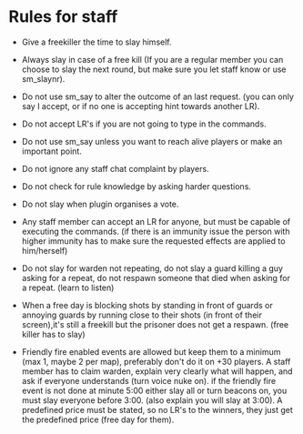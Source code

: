 # Rules for staff

* Give a freekiller the time to slay himself.

* Always slay in case of a free kill (If you are a regular member you can choose to slay the next round, but make sure you let staff know or use sm_slaynr).

* Do not use sm_say to alter the outcome of an last request. (you can only say I accept, or if no one is accepting hint towards another LR).

* Do not accept LR's if you are not going to type in the commands.

* Do not use sm_say unless you want to reach alive players or make an important point.

* Do not ignore any staff chat complaint by players.

* Do not check for rule knowledge by asking harder questions.

* Do not slay when plugin organises a vote.

* Any staff member can accept an LR for anyone, but must be capable of executing the commands. (if there is an immunity issue the person with higher immunity has to make sure the requested effects are applied to him/herself)

* Do not slay for warden not repeating, do not slay a guard killing a guy asking for a repeat, do not respawn someone that died when asking for a repeat. (learn to listen)

* When a free day is blocking shots by standing in front of guards or annoying guards by running close to their shots (in front of their screen),it's still a freekill but the prisoner does not get a respawn. (free killer has to slay)

* Friendly fire enabled events are allowed but keep them to a minimum (max 1, maybe 2 per map), preferably don't do it on +30 players. A staff member has to claim warden, explain very clearly what will happen, and ask if everyone understands (turn voice nuke on). if the friendly fire event is not done at minute 5:00 either slay all or turn beacons on, you must slay everyone before 3:00. (also explain you will slay at 3:00). A predefined price must be stated, so no LR's to the winners, they just get the predefined price (free day for them).